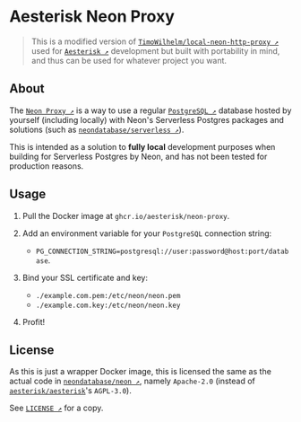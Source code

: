 # Aesterisk Neon Proxy

> This is a modified version of [`TimoWilhelm/local-neon-http-proxy ↗`](https://github.com/TimoWilhelm/local-neon-http-proxy)
> used for [`Aesterisk ↗`](https://github.com/aesterisk/aesterisk) development but built with portability in mind,
> and thus can be used for whatever project you want.

## About

The [`Neon Proxy ↗`](https://github.com/github.com/neondatabase/neon/tree/main/proxy)
is a way to use a regular [`PostgreSQL ↗`](https://github.com/postgres/postgres) database
hosted by yourself (including locally) with Neon's Serverless Postgres packages and
solutions (such as [`neondatabase/serverless ↗`](https://github.com/neondatabase/serverless)).

This is intended as a solution to **fully local** development purposes when building for
Serverless Postgres by Neon, and has not been tested for production reasons.

## Usage

1. Pull the Docker image at `ghcr.io/aesterisk/neon-proxy`.

2. Add an environment variable for your `PostgreSQL` connection string:
   - `PG_CONNECTION_STRING=postgresql://user:password@host:port/database`.

3. Bind your SSL certificate and key:
   - `./example.com.pem:/etc/neon/neon.pem`
   - `./example.com.key:/etc/neon/neon.key`

4. Profit!

## License

As this is just a wrapper Docker image, this is licensed the same as the actual code in
[`neondatabase/neon ↗`](https://github.com/neondatabase/neon), namely `Apache-2.0` (instead of [`aesterisk/aesterisk`](https://github.com/aesterisk/aesterisk)'s `AGPL-3.0`).

See [`LICENSE ↗`](https://github.com/aesterisk/neon-proxy/tree/main/LICENSE) for a copy.
